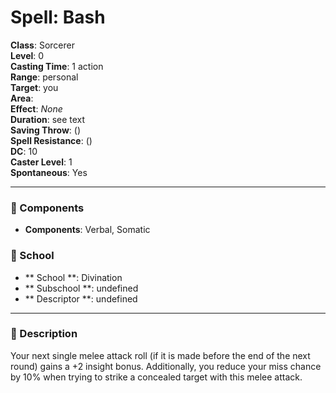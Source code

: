 
# Spell: Bash
**Class**: Sorcerer  
**Level**: 0  
**Casting Time**: 1 action  
**Range**: personal  
**Target**: you  
**Area**:   
**Effect**: _None_  
**Duration**: see text  
**Saving Throw**:  ()  
**Spell Resistance**:  ()  
**DC**: 10  
**Caster Level**: 1  
**Spontaneous**: Yes

---

### 🔮 Components
- **Components**: Verbal, Somatic

### 🏫 School
- ** School **: Divination
- ** Subschool **: undefined
- ** Descriptor **: undefined
---

### 📜 Description
Your next single melee attack roll (if it is made before the end of the next round) gains a +2 insight bonus. Additionally, you reduce your miss chance by 10% when trying to strike a concealed target with this melee attack.

